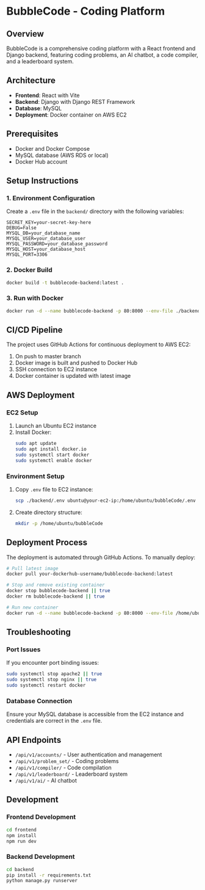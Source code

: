 # BubbleCode - Coding Platform

## Overview
BubbleCode is a comprehensive coding platform with a React frontend and Django backend, featuring coding problems, an AI chatbot, a code compiler, and a leaderboard system.

## Architecture
- **Frontend**: React with Vite
- **Backend**: Django with Django REST Framework
- **Database**: MySQL
- **Deployment**: Docker container on AWS EC2

## Prerequisites
- Docker and Docker Compose
- MySQL database (AWS RDS or local)
- Docker Hub account

## Setup Instructions

### 1. Environment Configuration
Create a `.env` file in the `backend/` directory with the following variables:
```env
SECRET_KEY=your-secret-key-here
DEBUG=False
MYSQL_DB=your_database_name
MYSQL_USER=your_database_user
MYSQL_PASSWORD=your_database_password
MYSQL_HOST=your_database_host
MYSQL_PORT=3306
```

### 2. Docker Build
```bash
docker build -t bubblecode-backend:latest .
```

### 3. Run with Docker
```bash
docker run -d --name bubblecode-backend -p 80:8000 --env-file ./backend/.env bubblecode-backend:latest
```

## CI/CD Pipeline
The project uses GitHub Actions for continuous deployment to AWS EC2:

1. On push to master branch
2. Docker image is built and pushed to Docker Hub
3. SSH connection to EC2 instance
4. Docker container is updated with latest image

## AWS Deployment

### EC2 Setup
1. Launch an Ubuntu EC2 instance
2. Install Docker:
   ```bash
   sudo apt update
   sudo apt install docker.io
   sudo systemctl start docker
   sudo systemctl enable docker
   ```

### Environment Setup
1. Copy `.env` file to EC2 instance:
   ```bash
   scp ./backend/.env ubuntu@your-ec2-ip:/home/ubuntu/bubbleCode/.env
   ```

2. Create directory structure:
   ```bash
   mkdir -p /home/ubuntu/bubbleCode
   ```

## Deployment Process
The deployment is automated through GitHub Actions. To manually deploy:

```bash
# Pull latest image
docker pull your-dockerhub-username/bubblecode-backend:latest

# Stop and remove existing container
docker stop bubblecode-backend || true
docker rm bubblecode-backend || true

# Run new container
docker run -d --name bubblecode-backend -p 80:8000 --env-file /home/ubuntu/bubbleCode/.env your-dockerhub-username/bubblecode-backend:latest
```

## Troubleshooting

### Port Issues
If you encounter port binding issues:
```bash
sudo systemctl stop apache2 || true
sudo systemctl stop nginx || true
sudo systemctl restart docker
```

### Database Connection
Ensure your MySQL database is accessible from the EC2 instance and credentials are correct in the `.env` file.

## API Endpoints
- `/api/v1/accounts/` - User authentication and management
- `/api/v1/problem_set/` - Coding problems
- `/api/v1/compiler/` - Code compilation
- `/api/v1/leaderboard/` - Leaderboard system
- `/api/v1/ai/` - AI chatbot

## Development

### Frontend Development
```bash
cd frontend
npm install
npm run dev
```

### Backend Development
```bash
cd backend
pip install -r requirements.txt
python manage.py runserver

